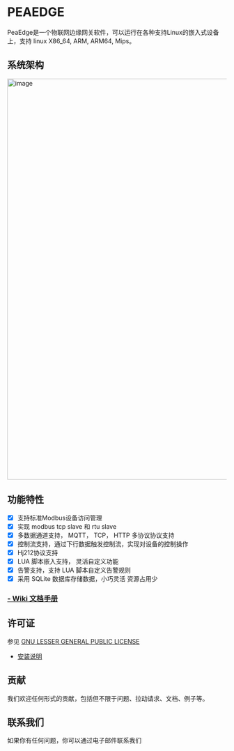 # PEAEDGE

PeaEdge是一个物联网边缘网关软件，可以运行在各种支持Linux的嵌入式设备上，支持 linux X86_64, ARM, ARM64, Mips。

## 系统架构

<img width="921" alt="image" src="https://user-images.githubusercontent.com/377938/198872775-85a16ce9-a36e-4ee7-b6d2-94f3319f259c.png">

## 功能特性

- [x] 支持标准Modbus设备访问管理
- [x] 实现 modbus tcp slave 和 rtu slave
- [x] 多数据通道支持， MQTT， TCP， HTTP 多协议协议支持
- [x] 控制流支持，通过下行数据触发控制流，实现对设备的控制操作
- [x] Hj212协议支持
- [x] LUA 脚本嵌入支持， 灵活自定义功能
- [x] 告警支持，支持 LUA 脚本自定义告警规则
- [x] 采用 SQLite 数据库存储数据，小巧灵活 资源占用少

### [- Wiki 文档手册](https://github.com/peaiot/peaedge/wiki)

## 许可证

参见 [GNU LESSER GENERAL PUBLIC LICENSE](LICENSE)

- [安装说明]()

## 贡献

我们欢迎任何形式的贡献，包括但不限于问题、拉动请求、文档、例子等。

## 联系我们

如果你有任何问题，你可以通过电子邮件联系我们
